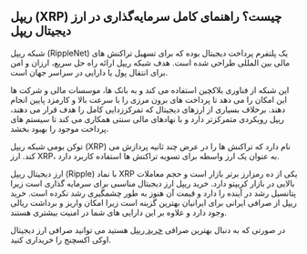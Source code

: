 

## ریپل (XRP) چیست؟ راهنمای کامل سرمایه‌گذاری در ارز دیجیتال ریپل

شبکه ریپل (RippleNet) یک پلتفرم پرداخت دیجیتال بوده که برای تسهیل تراکنش‌ های مالی بین‌ المللی طراحی شده است. هدف شبکه ریپل ارائه راه‌ حل سریع، ارزان و امن برای انتقال پول یا دارایی در سراسر جهان است.

این شبکه از فناوری بلاکچین استفاده می کند و به بانک‌ ها، موسسات مالی و شرکت‌ ها این امکان را می‌ دهد تا پرداخت‌ های برون‌ مرزی را با سرعت بالا و کارمزد پایین انجام دهند. برخلاف بسیاری از ارزهای دیجیتال که تمرکززدایی کامل را هدف قرار می‌ دهند، ریپل رویکردی متمرکزتر دارد و با نهادهای مالی سنتی همکاری می‌ کند تا سیستم‌ های پرداخت موجود را بهبود بخشد.

توکن بومی شبکه ریپل (XRP) نام دارد که تراکنش‌ ها را در عرض چند ثانیه پردازش می‌ کند. ارز XRP، به‌ عنوان یک ارز واسطه برای تسویه تراکنش‌ ها استفاده کاربرد دارد.

ارز دیجیتال ریپل (Ripple) با نماد XRP یکی از ده رمزارز برتر بازار است و حجم معاملات بالایی در بازار کریپتو دارد. خرید ریپل ارز دیجیتال مناسبی برای سرمایه گذاری است زیرا پتانسیل رشد در آینده را دارد و قیمت آن هنوز به طور چشمگیری رشد نکرده است.
خرید ریپل از صرافی ایرانی برای ایرانیان بهترین گزینه است زیرا امکان واریز و برداشت ریالی وجود دارد و علاوه بر این دارایی های شما در امنیت بیشتری هستند.

در صورتی که به دنبال بهترین صرافی [خرید ریپل](https://ok-ex.io/buy-and-sell/XRP/) هستید می توانید صرافی ارز دیجیتال اوکی اکسچنج را خریداری کنید.

